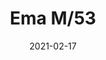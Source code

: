 ---
title: "Ema M/53"
image_primary: "img/EMA_03_Mesa_3x3.jpg"
description: "Ema%20is%20a%20classical%20and%20formal%20table%20lamp.%20As%20most%20of%20our%20products%2C%20it%20has%20brass%20stem%20and%20a%A0%203%20mm%20stainless%20stainless%20steel%20base.%20Both%20materials%20are%20chrome%20or%20nickel%20plated.%20The%20square%20%A0stem%20holding%20the%20shade%20is%20also%20available%20with%20leather%2C%20either%20in%20chocolate%20or%20caramel%20brown.%20The%20shade%20is%20rectangular%20and%20offers%20an%20indirect%2C%20soft%20and%20comfortable%20light.%0A%0A"
designer: "Joana Bover"
tags: 
  - "Bover"
  - "Indoor"
  - "Floor"
  - "Table"
  - "Indoor Lamps"
href: "https://www.bover.es/en/lamp/ema/"
category: "indoor-lamps"
subtitle: ""
manufacturer: "Bover"
slug: "/manufacturers/bover/indoor-lamps/joana-bover-ema-m-53"
date: "2021-02-17"
---